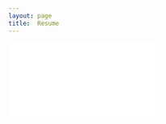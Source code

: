 ```yaml
---
layout: page
title:  Resume 
---
```

<object data="/Resume_2020.pdf" type="application/pdf" width="700px" height="700px">
    <embed src="/Resume_2020.pdf">
        <p></p>
    </embed>
</object>
